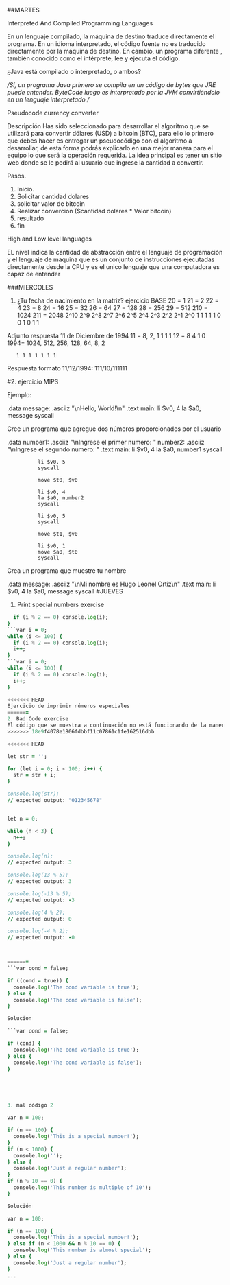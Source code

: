

##MARTES

Interpreted And Compiled Programming Languages

En un lenguaje compilado, la máquina de destino traduce directamente el programa. En un idioma interpretado, el código fuente no es traducido directamente por la máquina de destino. En cambio, un programa diferente , también conocido como el intérprete, lee y ejecuta el código.


¿Java está compilado o interpretado, o ambos?

*/Sí, un programa Java primero se compila en un código de bytes que JRE puede entender. ByteCode luego es interpretado por la JVM convirtiéndolo en un lenguaje interpretado./*

Pseudocode currency converter

Descripción
Has sido seleccionado para desarrollar el algoritmo que se utilizará para convertir dólares (USD) a bitcoin (BTC), para ello lo primero que debes hacer es entregar un pseudocódigo con el algoritmo a desarrollar, de esta forma podrás explicarlo en una mejor manera para el equipo lo que será la operación requerida. La idea principal es tener un sitio web donde se le pedirá al usuario que ingrese la cantidad a convertir.

Pasos. 
1. Inicio.
2. Solicitar cantidad dolares
3. solicitar valor de bitcoin
4. Realizar convercion ($cantidad dolares * Valor bitcoin)
5. resultado
6. fin

High and Low level languages


EL nivel indica la cantidad de abstracción entre el lenguaje de programación y el lenguaje de maquina que es un conjunto de instrucciones ejecutadas directamente desde la CPU y es el unico lenguaje que una computadora es capaz de entender


###MIERCOLES

1. ¿Tu fecha de nacimiento en la matriz? ejercicio
BASE
20 = 1
21 = 2
22 = 4
23 = 8
24 = 16
25 = 32
26 = 64
27 = 128
28 = 256
29 = 512
210 = 1024
211 = 2048
2^10	2^9	2^8	2^7	2^6	2^5	2^4	2^3	2^2	2^1	2^0
1	1	1	1	1	0	0	1	0	1	1

Adjunto respuesta
11 de Diciembre de 1994
11 = 8, 2, 1
     1 1 1
12 = 8 4 
     1 0
1994= 1024, 512, 256, 128, 64, 8, 2

       1 1 1 1 1 1 1

Respuesta formato 11/12/1994:
111/10/111111



#2. ejercicio MIPS

Ejemplo:

.data
        message: .asciiz "\nHello, World!\n"
  .text
        main:
              li $v0, 4
              la $a0, message
              syscall

Cree un programa que agregue dos números proporcionados por el usuario

.data
	      number1: .asciiz "\nIngrese el primer numero: "
	      number2: .asciiz "\nIngrese el segundo numero: "
  .text
	      main:
              li $v0, 4
              la $a0, number1
              syscall

              li $v0, 5
              syscall

              move $t0, $v0

              li $v0, 4
              la $a0, number2
              syscall

              li $v0, 5
              syscall

              move $t1, $v0

              li $v0, 1
              move $a0, $t0
              syscall

Crea un programa que muestre tu nombre

.data
        message: .asciiz "\nMi nombre es Hugo Leonel Ortiz\n"
  .text
        main:
              li $v0, 4
              la $a0, message
              syscall
#JUEVES
1. Print special numbers exercise
```for (var i = 0; i <= 100; i++) {
  if (i % 2 == 0) console.log(i);
}
```var i = 0;
while (i <= 100) {
  if (i % 2 == 0) console.log(i);
  i++;
}
```var i = 0;
while (i <= 100) {
  if (i % 2 == 0) console.log(i);
  i++;
}

<<<<<<< HEAD
Ejercicio de imprimir números especiales
=======
2. Bad Code exercise
El código que se muestra a continuación no está funcionando de la manera correcta, como tarea debes encontrar el error que cometió el desarrollador que programó este código y corregirlo, para este ejercicio debes explicar cuál es el error y colocar el código correcto
>>>>>>> 18e9f4078e1806fdbbf11c07861c1fe162516dbb

<<<<<<< HEAD

let str = '';

for (let i = 0; i < 100; i++) {
  str = str + i;
}

console.log(str);
// expected output: "012345678"


let n = 0;

while (n < 3) {
  n++;
}

console.log(n);
// expected output: 3

console.log(13 % 5);
// expected output: 3

console.log(-13 % 5);
// expected output: -3

console.log(4 % 2);
// expected output: 0

console.log(-4 % 2);
// expected output: -0



=======
```var cond = false;

if ((cond = true)) {
  console.log('The cond variable is true');
} else {
  console.log('The cond variable is false');
}

Solucion

```var cond = false;

if (cond) {
  console.log('The cond variable is true');
} else {
  console.log('The cond variable is false');
}





3. mal código 2

var n = 100;

if (n == 100) {
  console.log('This is a special number!');
}
if (n < 1000) {
  console.log('');
} else {
  console.log('Just a regular number');
}
if (n % 10 == 0) {
  console.log('This number is multiple of 10');
}

Solución

var n = 100;

if (n == 100) {
  console.log('This is a special number!');
} else if (n < 1000 && n % 10 == 0) {
  console.log('This number is almost special');
} else {
  console.log('Just a regular number');
}
...